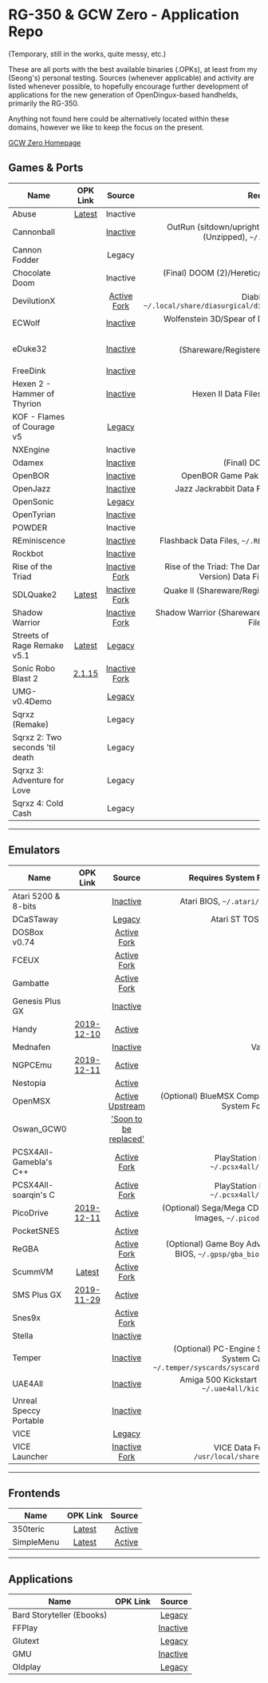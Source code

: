 # RG-350 & GCW Zero - Application Repo

(Temporary, still in the works, quite messy, etc.)

These are all ports with the best available binaries (.OPKs), at least from my (Seong's) personal testing. Sources (whenever applicable) and activity are listed whenever possible, to hopefully encourage further development of applications for the new generation of OpenDingux-based handhelds, primarily the RG-350.

Anything not found here could be alternatively located within these domains, however we like to keep the focus on the present.

[GCW Zero Homepage](http://www.gcw-zero.com/downloads)

## Games & Ports

| Name | OPK Link | Source | Requires Data Files? |
|----------|:----:|:------:|---------------------:|
Abuse | [Latest](https://drive.google.com/open?id=1iILjTghcEt90zcsMCN10MChG0fFQCkTB) | Inactive | No
Cannonball |  | [Inactive](https://github.com/gameblabla/Cannonballs/raw/master/cannonball.opk) | OutRun (sitdown/upright, Rev B) Data Files (Unzipped), `~/.cannonball/roms/`
Cannon Fodder |  | Legacy | No
Chocolate Doom |  | Inactive | (Final) DOOM (2)/Heretic/Hexen/Strife Data Files
DevilutionX |  | [Active Fork](https://github.com/glebm/devilutionX) | Diablo 1.09b Data File, `~/.local/share/diasurgical/diablo/diabdat.mpq`
ECWolf |  | [Inactive](https://github.com/JohnnyonFlame/ecwolf) | Wolfenstein 3D/Spear of Destiny Data Files, `~/.ecwolf/`
eDuke32 |  | [Inactive](https://github.com/zear/eduke32) | Duke Nukem 3D (Shareware/Registered/Plutonium Pak), `~/.eduke32/`
FreeDink |  | [Inactive](https://www.gnu.org/software/freedink/) | No
Hexen 2	- Hammer of Thyrion |  | [Inactive](https://github.com/JohnnyonFlame/gcw0-hexen2) | Hexen II Data Files, `~/.hexen2/data1`
KOF - Flames of Courage v5 |  | [Legacy](https://sites.google.com/site/egstudiogamesen/kof-flames-of-courage-v5) | No
NXEngine |  | Inactive | No
Odamex |  | [Inactive](https://github.com/JohnnyonFlame/odamex) | (Final) DOOM (2) Data Files
OpenBOR |  | [Inactive](https://github.com/DavidKnight247/OpenBOR-for-the-GCW0) | OpenBOR Game Pak Files, `~/.openbor/`
OpenJazz |  | [Inactive](https://boards.dingoonity.org/gcw-development/openjazz-8914/) | Jazz Jackrabbit Data Files, `~/.openjazz/`
OpenSonic |  | [Legacy](http://opensnc.sourceforge.net/home/index.php) | No
OpenTyrian |  | [Inactive](https://github.com/JohnnyonFlame/OpenTyrian) | No
POWDER |  | Inactive | No
REminiscence |  | [Inactive](https://github.com/ElwingGit/GCW0_REminiscence) | Flashback Data Files, `~/.REminiscence/data/`
Rockbot |  | [Inactive](https://github.com/protoman/rockbot) | No
Rise of the Triad |  | [Inactive Fork](https://github.com/podulator/RoTT) | Rise of the Triad: The Dark War (Registered Version) Data Files, `~/.rott/data/`
SDLQuake2 | [Latest](https://drive.google.com/open?id=1JZ17OhATuBklEUP5NQ73bVLEv_MmpDj3) | [Inactive Fork](https://github.com/gameblabla/quake2-rs97) | Quake II (Shareware/Registered) Data Files, `~/.quake2/baseq2`
Shadow Warrior |  | [Inactive Fork](https://github.com/JohnnyonFlame/gcw0-jfsw) | Shadow Warrior (Shareware/Registered) Data Files, `~/.jfsw/sw.grp`
Streets of Rage Remake v5.1 | [Latest](https://drive.google.com/open?id=1cKkZOzmYBQoocJadpLo2i8eDItSNAwCU) | [Legacy](https://sega.com) | No
Sonic Robo Blast 2 | [2.1.15](https://drive.google.com/open?id=1Lgg-sNFN8zPFdkbuk5te2CWc9iUY7rF8) | [Inactive Fork](https://github.com/gameblabla/srb2-gcw) | No
UMG-v0.4Demo |  | [Legacy](http://artur-rojek.eu/umg.php) | No
Sqrxz (Remake) |  | Legacy | No
Sqrxz 2: Two seconds 'til death |  | Legacy | No
Sqrxz 3: Adventure for Love |  | Legacy | No
Sqrxz 4: Cold Cash |  | Legacy | No

---

## Emulators

| Name | OPK Link | Source | Requires System Files? |
|------|:--------:|:------:|-----------------------:|
Atari 5200 & 8-bits |  | [Inactive](https://github.com/kerheol/dingux-atari) | Atari BIOS, `~/.atari/roms/`
DCaSTaway |  | [Legacy](https://boards.dingoonity.org/gcw-releases/dcastaway-an-atari-st-emulator/) | Atari ST TOS ROM
DOSBox v0.74 |  | [Active Fork](https://github.com/soarqin/dosbox-rg350) | No
FCEUX |  | [Active Fork](https://github.com/soarqin/fceux-for-retrogame) | No
Gambatte |  | [Active Fork](https://github.com/bardeci/dot-matrix-simulator) | No
Genesis Plus GX |  | [Inactive](https://github.com/DavidKnight247/Genesis-Plus-GX) | No
Handy | [2019-12-10](https://gameblabla.nl/files/ipk/gcw0/handy_gcw0.opk) | [Active](https://github.com/gameblabla/handy-rs97) | No
Mednafen |  | [Inactive](https://github.com/gameblabla/mednafen-gcw) | Various
NGPCEmu	| [2019-12-11](https://gameblabla.nl/files/ipk/gcw0/ngpcemu_gcw0.opk) | [Active](https://github.com/gameblabla/NGPCemu) | No
Nestopia |  | [Active](https://github.com/Derynect/nestopia) | ?
OpenMSX	|  | [Active Upstream](https://github.com/openMSX/openMSX) | (Optional) BlueMSX Compatible System Folders
Oswan_GCW0 |  | ['Soon to be replaced'](https://github.com/gameblabla/oswan) | No
PCSX4All-Gamebla's C++ |  | [Active Fork](https://github.com/gameblabla/pcsx4all_rs97_rg350) | PlayStation BIOS, `~/.pcsx4all/bios/`
PCSX4All-soarqin's C |  | [Active Fork](https://github.com/soarqin/RG350_pcsx4all) | PlayStation BIOS, `~/.pcsx4all/bios/`
PicoDrive | [2019-12-11](https://gameblabla.nl/files/ipk/gcw0/picodrive_gcw0.opk) | [Active](https://github.com/gameblabla/apparentlydoesntexist) | (Optional) Sega/Mega CD BIOS Images, `~/.picodrive/`
PocketSNES |  | [Active](https://github.com/soarqin/PocketSNES) | No
ReGBA |  | [Active Fork](https://github.com/soarqin/ReGBA) | (Optional) Game Boy Advance BIOS, `~/.gpsp/gba_bios.bin`
ScummVM	| [Latest](https://github.com/jbanes/scummvm/releases) | [Active Fork](https://github.com/jbanes/scummvm) | No
SMS Plus GX | [2019-11-29](https://gameblabla.nl/files/ipk/gcw0/smsplus_gcw0.opk) | [Active](https://github.com/gameblabla/sms_sdl) | No
Snes9x |  | [Active Fork](https://github.com/soarqin/snes9x) | No
Stella |  | [Inactive](https://github.com/DavidKnight247/Stella-3.9.3) | No
Temper |  | [Inactive](https://github.com/gameblabla/temper) | (Optional) PC-Engine Super System Card 3, `~/.temper/syscards/syscard3.pce`
UAE4All |  | [Inactive](https://github.com/zear/uae4all) | Amiga 500 Kickstart ROM, `~/.uae4all/kick.rom`
Unreal Speccy Portable |  | [Inactive](https://github.com/DavidKnight247/Unreal-Speccy-Emulator-GCW0-Edition) | No
VICE |  | [Legacy](https://boards.dingoonity.org/gcw-zero-emulation/(testing)-vice-2-3/) | No
VICE Launcher |  | [Inactive Fork](https://github.com/SeongGino/notexistingyet) | VICE Data Folder, `/usr/local/share/VICE`

---

## Frontends

| Name | OPK Link | Source |
|------|:--------:|-------:|
350teric | [Latest](https://cdn.discordapp.com/attachments/625718299493138442/654796376596545536/esoteric.opk) | [Active](https://github.com/podulator/esoteric/)
SimpleMenu | [Latest](https://cdn.discordapp.com/attachments/625718299493138442/653454972733751296/simplemenu.opk) | [Active](https://github.com/fgl82/simplemenu)

---

## Applications

| Name | OPK Link | Source |
|------|:--------:|-------:|
Bard Storyteller (Ebooks) |  | [Legacy](https://boards.dingoonity.org/gcw-releases/bard-storyteller-ebook-reader-with-text-to-speech/)
FFPlay |  | [Inactive](https://github.com/denis-n-kuznetsov/FFmpeg-GCW0)
Glutext |  | [Legacy](https://boards.dingoonity.org/gcw-releases/glutexto-1-2/)
GMU |  | [Inactive](https://github.com/denis-n-kuznetsov/gmu)
Oldplay |  | [Legacy](https://boards.dingoonity.org/gcw-releases/oldplay-for-opendingux/)
